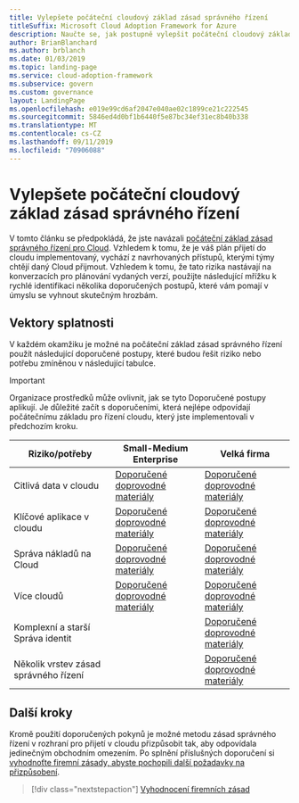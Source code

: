 ```yaml
---
title: Vylepšete počáteční cloudový základ zásad správného řízení
titleSuffix: Microsoft Cloud Adoption Framework for Azure
description: Naučte se, jak postupně vylepšit počáteční cloudový základ zásad správného řízení.
author: BrianBlanchard
ms.author: brblanch
ms.date: 01/03/2019
ms.topic: landing-page
ms.service: cloud-adoption-framework
ms.subservice: govern
ms.custom: governance
layout: LandingPage
ms.openlocfilehash: e019e99cd6af2047e040ae02c1899ce21c222545
ms.sourcegitcommit: 5846ed4d0bf1b6440f5e87bc34ef31ec8b40b338
ms.translationtype: MT
ms.contentlocale: cs-CZ
ms.lasthandoff: 09/11/2019
ms.locfileid: "70906088"
---
```

# <a name="improve-your-initial-cloud-governance-foundation"></a>Vylepšete počáteční cloudový základ zásad správného řízení

V tomto článku se předpokládá, že jste navázali [počáteční základ zásad správného řízení pro Cloud](./getting-started.md). Vzhledem k tomu, že je váš plán přijetí do cloudu implementovaný, vychází z navrhovaných přístupů, kterými týmy chtějí daný Cloud přijmout. Vzhledem k tomu, že tato rizika nastávají na konverzacích pro plánování vydaných verzí, použijte následující mřížku k rychlé identifikaci několika doporučených postupů, které vám pomají v úmyslu se vyhnout skutečným hrozbám.

## <a name="maturity-vectors"></a>Vektory splatnosti

V každém okamžiku je možné na počáteční základ zásad správného řízení použít následující doporučené postupy, které budou řešit riziko nebo potřebu zmíněnou v následující tabulce.

> [!IMPORTANT]
> Organizace prostředků může ovlivnit, jak se tyto Doporučené postupy aplikují. Je důležité začít s doporučeními, která nejlépe odpovídají počátečnímu základu pro řízení cloudu, který jste implementovali v předchozím kroku.

|Riziko/potřeby | Small-Medium Enterprise | Velká firma |
|---|---|---|
|Citlivá data v cloudu|[Doporučené doprovodné materiály](./journeys/standard-enterprise/security-baseline-evolution.md)|[Doporučené doprovodné materiály](./journeys/complex-enterprise/security-baseline-evolution.md)|
|Klíčové aplikace v cloudu|[Doporučené doprovodné materiály](./journeys/standard-enterprise/resource-consistency-evolution.md)|[Doporučené doprovodné materiály](./journeys/complex-enterprise/resource-consistency-evolution.md)|
|Správa nákladů na Cloud|[Doporučené doprovodné materiály](./journeys/standard-enterprise/cost-management-evolution.md)|[Doporučené doprovodné materiály](./journeys/complex-enterprise/cost-management-evolution.md)|
|Více cloudů|[Doporučené doprovodné materiály](./journeys/standard-enterprise/multicloud-evolution.md)|[Doporučené doprovodné materiály](./journeys/complex-enterprise/multicloud-evolution.md)|
|Komplexní a starší Správa identit|         |[Doporučené doprovodné materiály](./journeys/complex-enterprise/identity-baseline-evolution.md)|
|Několik vrstev zásad správného řízení|         |[Doporučené doprovodné materiály](./journeys/complex-enterprise/multiple-layers-of-governance.md)|

## <a name="next-steps"></a>Další kroky

Kromě použití doporučených pokynů je možné metodu zásad správného řízení v rozhraní pro přijetí v cloudu přizpůsobit tak, aby odpovídala jedinečným obchodním omezením. Po splnění příslušných doporučení si [vyhodnoťte firemní zásady, abyste pochopili další požadavky na přizpůsobení](./corporate-policy.md).

> [!div class="nextstepaction"]
> [Vyhodnocení firemních zásad](./corporate-policy.md)
